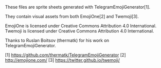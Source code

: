 These files are sprite sheets generated with TelegramEmojiGenerator[1].

They contain visual assets from both EmojiOne[2] and Twemoji[3].

EmojiOne is licensed under Creative Commons Attribution 4.0 International.
Twemoji is licensed under Creative Commons Attribution 4.0 International.

Thanks to Ruslan Boitsov (thermatk) for his work on TelegramEmojiGenerator.


[1] https://github.com/thermatk/TelegramEmojiGenerator
[2] http://emojione.com/
[3] https://twitter.github.io/twemoji/

